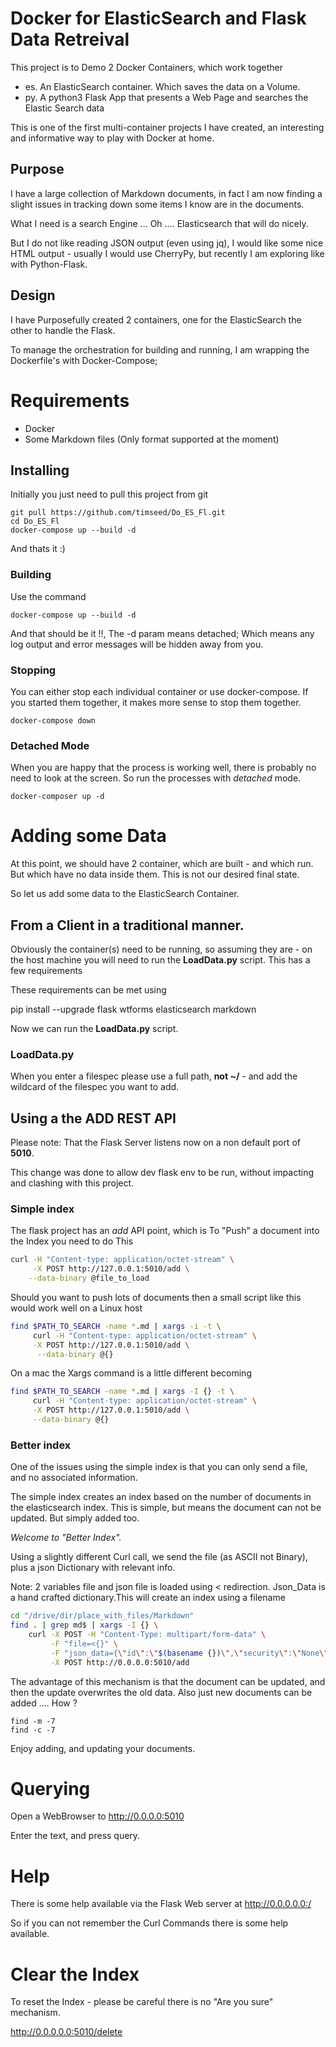 # Docker for ElasticSearch and Flask Data Retreival

This project is to Demo 2 Docker Containers, which work together

  - es. An ElasticSearch container. Which saves the data on a Volume.
  - py. A python3 Flask App that presents a Web Page and searches the Elastic Search data

This is one of the first multi-container projects I have created, an interesting and informative way to play with Docker at home.

## Purpose

I have a large collection of Markdown documents, in fact I am now finding a slight issues in tracking down some items I know are in the documents.

What I need is a search Engine ... Oh .... Elasticsearch that will do nicely.

But I do not like reading JSON output (even using jq), I would like some nice HTML output - usually I would use CherryPy, but recently I am exploring like with Python-Flask.

## Design

I have Purposefully created 2 containers, one for the ElasticSearch the other to handle the Flask.

To manage the orchestration for building and running, I am wrapping the Dockerfile's with Docker-Compose;

# Requirements

  - Docker
  - Some Markdown files (Only format supported at the moment)

## Installing

Initially you just need to pull this project from git

    git pull https://github.com/timseed/Do_ES_Fl.git
    cd Do_ES_Fl
    docker-compose up --build -d

And thats it :)

### Building

Use the command

    docker-compose up --build -d

And that should be it !!, The -d param means detached; Which means any log output and error messages will be hidden away from you.

### Stopping

You can either stop each individual container or use docker-compose. If you started them together, it makes more sense to stop them together.

    docker-compose down

### Detached Mode

When you are happy that the process is working well, there is probably no need to look at the screen. So run the processes with *detached* mode.

    docker-composer up -d

# Adding some Data

At this point, we should have 2 container, which are built - and which run. But which have no data inside them. This is not our desired final state.

So let us add some data to the ElasticSearch Container.


## From a Client in a traditional manner.

Obviously the container(s) need to be running, so assuming they are - on the host machine you will need to run the **LoadData.py** script. This has a few requirements

These requirements can be met using

   pip install --upgrade flask wtforms elasticsearch markdown

Now we can run the **LoadData.py** script.

### LoadData.py

When you enter a filespec please use a full path, **not ~/** - and add the wildcard of the filespec you want to add.

## Using a the ADD REST API

Please note: That the Flask Server listens now on a non default port of **5010**.

This change was done to allow dev flask env to be run, without impacting and clashing with this project.


### Simple index

The flask project has an *add* API point, which is
To "Push" a document into the Index you need to do This
```bash
curl -H "Content-type: application/octet-stream" \
     -X POST http://127.0.0.1:5010/add \
    --data-binary @file_to_load
```
Should you want to push lots of documents then a small script like this would work well on a Linux host

```bash
find $PATH_TO_SEARCH -name *.md | xargs -i -t \
     curl -H "Content-type: application/octet-stream" \
     -X POST http://127.0.0.1:5010/add \
      --data-binary @{}
```

On a mac the Xargs command is a little different becoming

```bash
find $PATH_TO_SEARCH -name *.md | xargs -I {} -t \
     curl -H "Content-type: application/octet-stream" \
     -X POST http://127.0.0.1:5010/add \
     --data-binary @{}
```

### Better index

One of the issues using the simple index is that you can only send a file, and no associated information.

The simple index creates an index based on the number of documents in the elasticsearch index. This is simple, but means the document can not be updated. But simply added too.

*Welcome to "Better Index".*

Using a slightly different Curl call, we send the file (as ASCII not Binary), plus a json Dictionary with relevant info.

Note: 2 variables file and json file is loaded using < redirection.
Json_Data is a hand crafted dictionary.This will create an index using a filename

```bash
cd "/drive/dir/place_with_files/Markdown"
find . | grep md$ | xargs -I {} \
    curl -X POST -H "Content-Type: multipart/form-data" \
         -F "file=<{}" \
         -F "json_data={\"id\":\"$(basename {})\",\"security\":\"None\"}" \
         -X POST http://0.0.0.0:5010/add
```

The advantage of this mechanism is that the document can be updated, and then the update overwrites the old data. Also just new documents can be added .... How ?

    find -m -7
    find -c -7

Enjoy adding, and updating your documents.

# Querying

Open a WebBrowser to http://0.0.0.0:5010

Enter the text, and press query.

# Help

There is some help available via the Flask Web server at http://0.0.0.0.0:/

So if you can not remember the Curl Commands there is some help available.

# Clear the Index

To reset the Index - please be careful there is no "Are you sure" mechanism.

http://0.0.0.0.0:5010/delete
